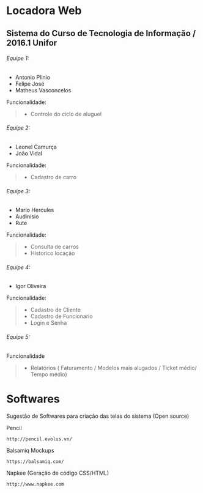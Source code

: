 # Locadora Web

## Sistema do Curso de Tecnologia de Informação / 2016.1 Unifor

###### Equipe 1:

- Antonio Plinio
- Felipe José
- Matheus Vasconcelos
  
Funcionalidade:

> - Controle do ciclo de aluguel

###### Equipe 2:

- Leonel Camurça
- Joâo Vidal

Funcionalidade:

> - Cadastro de carro
  
###### Equipe 3:

- Mario Hercules
- Audinisio
- Rute

Funcionalidade:
  
> - Consulta de carros
> - Historico locação

###### Equipe 4:

- Igor Oliveira

Funcionalidade:

> - Cadastro de Cliente
> - Cadastro de Funcionario
> - Login e Senha

###### Equipe 5:

Funcionalidade

> - Relatórios ( Faturamento / Modelos mais alugados / Ticket médio/ Tempo médio)


# Softwares 

Sugestão de Softwares para criação das telas do sistema (Open source)


Pencil

	http://pencil.evolus.vn/
   
Balsamiq Mockups

	https://balsamiq.com/     
    
Napkee (Geração de código CSS/HTML)

	http://www.napkee.com   

